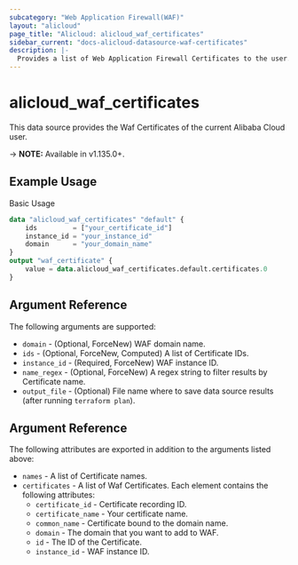 ```yaml
---
subcategory: "Web Application Firewall(WAF)"
layout: "alicloud"
page_title: "Alicloud: alicloud_waf_certificates"
sidebar_current: "docs-alicloud-datasource-waf-certificates"
description: |-
  Provides a list of Web Application Firewall Certificates to the user.
---
```


# alicloud\_waf\_certificates

This data source provides the Waf Certificates of the current Alibaba Cloud user.

-> **NOTE:** Available in v1.135.0+.

## Example Usage

Basic Usage

```terraform
data "alicloud_waf_certificates" "default" {
	ids         = ["your_certificate_id"]
	instance_id = "your_instance_id"
	domain      = "your_domain_name"
}
output "waf_certificate" {
	value = data.alicloud_waf_certificates.default.certificates.0
}

```

## Argument Reference

The following arguments are supported:

* `domain` - (Optional, ForceNew) WAF domain name.
* `ids` - (Optional, ForceNew, Computed)  A list of Certificate IDs.
* `instance_id` - (Required, ForceNew) WAF instance ID.
* `name_regex` - (Optional, ForceNew) A regex string to filter results by Certificate name.
* `output_file` - (Optional) File name where to save data source results (after running `terraform plan`).

## Argument Reference

The following attributes are exported in addition to the arguments listed above:

* `names` - A list of Certificate names.
* `certificates` - A list of Waf Certificates. Each element contains the following attributes:
    * `certificate_id` - Certificate recording ID.
    * `certificate_name` - Your certificate name.
    * `common_name` - Certificate bound to the domain name.
    * `domain` - The domain that you want to add to WAF.
    * `id` - The ID of the Certificate.
    * `instance_id` - WAF instance ID.
	